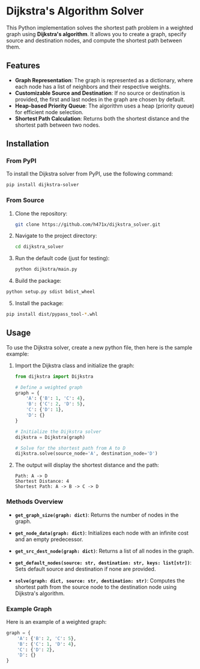 # Dijkstra's Algorithm Solver

This Python implementation solves the shortest path problem in a weighted graph using **Dijkstra's algorithm**. It allows you to create a graph, specify source and destination nodes, and compute the shortest path between them.

## Features
- **Graph Representation**: The graph is represented as a dictionary, where each node has a list of neighbors and their respective weights.
- **Customizable Source and Destination**: If no source or destination is provided, the first and last nodes in the graph are chosen by default.
- **Heap-based Priority Queue**: The algorithm uses a heap (priority queue) for efficient node selection.
- **Shortest Path Calculation**: Returns both the shortest distance and the shortest path between two nodes.

## Installation

### From PyPI

To install the Dijkstra solver from PyPI, use the following command:

```bash
pip install dijkstra-solver
```

### From Source

1. Clone the repository:
   ```bash
   git clone https://github.com/h471x/dijkstra_solver.git
   ```

2. Navigate to the project directory:
   ```bash
   cd dijkstra_solver
   ```

3. Run the default code (just for testing):
   ```bash
   python dijkstra/main.py
   ```

4. Build the package:

  ```bash
  python setup.py sdist bdist_wheel
  ```

5. Install the package:

  ```bash
  pip install dist/pypass_tool-*.whl
  ```

## Usage

To use the Dijkstra solver, create a new python file, 
then here is the sample example:

1. Import the Dijkstra class and initialize the graph:
   ```python
   from dijkstra import Dijkstra
   
   # Define a weighted graph
   graph = {
       'A': {'B': 1, 'C': 4},
       'B': {'C': 2, 'D': 5},
       'C': {'D': 1},
       'D': {}
   }
   
   # Initialize the Dijkstra solver
   dijkstra = Dijkstra(graph)
   
   # Solve for the shortest path from A to D
   dijkstra.solve(source_node='A', destination_node='D')
   ```

2. The output will display the shortest distance and the path:
   ```
   Path: A -> D
   Shortest Distance: 4
   Shortest Path: A -> B -> C -> D
   ```

### Methods Overview

- **`get_graph_size(graph: dict)`**: Returns the number of nodes in the graph.
  
- **`get_node_data(graph: dict)`**: Initializes each node with an infinite cost and an empty predecessor.

- **`get_src_dest_node(graph: dict)`**: Returns a list of all nodes in the graph.

- **`get_default_nodes(source: str, destination: str, keys: list[str])`**: Sets default source and destination if none are provided.

- **`solve(graph: dict, source: str, destination: str)`**: Computes the shortest path from the source node to the destination node using Dijkstra's algorithm.

### Example Graph

Here is an example of a weighted graph:

```python
graph = {
    'A': {'B': 2, 'C': 5},
    'B': {'C': 1, 'D': 4},
    'C': {'D': 2},
    'D': {}
}
```